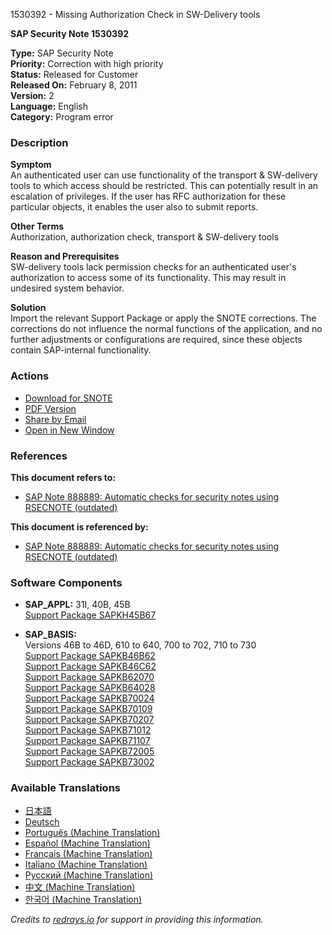 1530392 - Missing Authorization Check in SW-Delivery tools

**SAP Security Note 1530392**

**Type:** SAP Security Note  
**Priority:** Correction with high priority  
**Status:** Released for Customer  
**Released On:** February 8, 2011  
**Version:** 2  
**Language:** English  
**Category:** Program error  

### Description

**Symptom**  
An authenticated user can use functionality of the transport & SW-delivery tools to which access should be restricted. This can potentially result in an escalation of privileges. If the user has RFC authorization for these particular objects, it enables the user also to submit reports.

**Other Terms**  
Authorization, authorization check, transport & SW-delivery tools

**Reason and Prerequisites**  
SW-delivery tools lack permission checks for an authenticated user's authorization to access some of its functionality. This may result in undesired system behavior.

**Solution**  
Import the relevant Support Package or apply the SNOTE corrections. The corrections do not influence the normal functions of the application, and no further adjustments or configurations are required, since these objects contain SAP-internal functionality.

### Actions

- [Download for SNOTE](https://notesdownloads.sap.com/note/0040000009076392017)
- [PDF Version](https://userapps.support.sap.com/sap/support/sfm/notes/print/0001530392?language=en-US&token=266A102EF2541EE7FA589A487651A449)
- [Share by Email](https://me.sap.com/)
- [Open in New Window](https://me.sap.com/)

### References

**This document refers to:**  
- [SAP Note 888889: Automatic checks for security notes using RSECNOTE (outdated)](https://me.sap.com/notes/888889)

**This document is referenced by:**  
- [SAP Note 888889: Automatic checks for security notes using RSECNOTE (outdated)](https://me.sap.com/notes/888889)

### Software Components

- **SAP_APPL:** 31I, 40B, 45B  
  [Support Package SAPKH45B67](https://me.sap.com/supportpackage/SAPKH45B67)

- **SAP_BASIS:**  
  Versions 46B to 46D, 610 to 640, 700 to 702, 710 to 730  
  [Support Package SAPKB46B62](https://me.sap.com/supportpackage/SAPKB46B62)  
  [Support Package SAPKB46C62](https://me.sap.com/supportpackage/SAPKB46C62)  
  [Support Package SAPKB62070](https://me.sap.com/supportpackage/SAPKB62070)  
  [Support Package SAPKB64028](https://me.sap.com/supportpackage/SAPKB64028)  
  [Support Package SAPKB70024](https://me.sap.com/supportpackage/SAPKB70024)  
  [Support Package SAPKB70109](https://me.sap.com/supportpackage/SAPKB70109)  
  [Support Package SAPKB70207](https://me.sap.com/supportpackage/SAPKB70207)  
  [Support Package SAPKB71012](https://me.sap.com/supportpackage/SAPKB71012)  
  [Support Package SAPKB71107](https://me.sap.com/supportpackage/SAPKB71107)  
  [Support Package SAPKB72005](https://me.sap.com/supportpackage/SAPKB72005)  
  [Support Package SAPKB73002](https://me.sap.com/supportpackage/SAPKB73002)

### Available Translations

- [日本語](https://me.sap.com/notes/0001530392/J)
- [Deutsch](https://me.sap.com/notes/0001530392/D)
- [Português (Machine Translation)](https://me.sap.com/notes/0001530392/P)
- [Español (Machine Translation)](https://me.sap.com/notes/0001530392/S)
- [Français (Machine Translation)](https://me.sap.com/notes/0001530392/F)
- [Italiano (Machine Translation)](https://me.sap.com/notes/0001530392/I)
- [Русский (Machine Translation)](https://me.sap.com/notes/0001530392/R)
- [中文 (Machine Translation)](https://me.sap.com/notes/0001530392/1)
- [한국어 (Machine Translation)](https://me.sap.com/notes/0001530392/3)

*Credits to [redrays.io](https://redrays.io) for support in providing this information.*